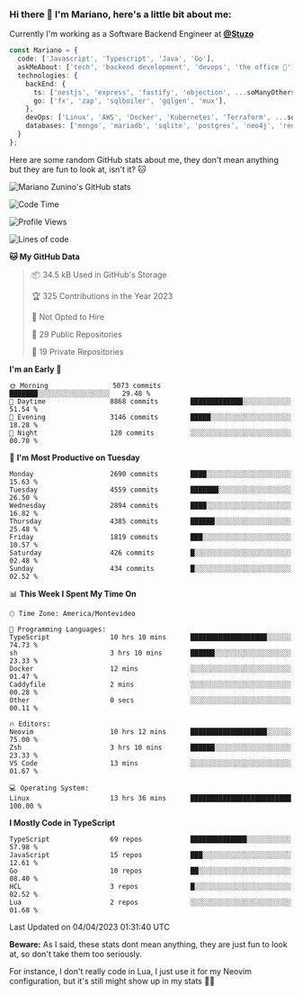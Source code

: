 ### Hi there 👋 I'm Mariano, here's a little bit about me:

Currently I'm working as a Software Backend Engineer at [**@Stuzo**](https://www.stuzo.com/)

```ts
const Mariano = {
  code: ['Javascript', 'Typescript', 'Java', 'Go'],
  askMeAbout: ['tech', 'backend development', 'devops', 'the office 💼'],
  technologies: {
    backEnd: {
      ts: ['nestjs', 'express', 'fastify', 'objection', ...soManyOthersFrameworks],
      go: ['fx', 'zap', 'sqlboiler', 'gqlgen', 'mux'],
    },
    devOps: ['Linux', 'AWS', 'Docker', 'Kubernetes', 'Terraform', ...soManyOthersTools],
    databases: ['mongo', 'mariadb', 'sqlite', 'postgres', 'neo4j', 'redis'],
  }
};
```

Here are some random GitHub stats about me, they don't mean anything but they are fun to look at, isn't it? 🐱

![Mariano Zunino's GitHub stats](https://github-readme-stats.vercel.app/api?username=marianozunino&count_private=true&show_icons=true&theme=radical)

<!--START_SECTION:waka-->
![Code Time](http://img.shields.io/badge/Code%20Time-667%20hrs%209%20mins-blue)

![Profile Views](http://img.shields.io/badge/Profile%20Views-0-blue)

![Lines of code](https://img.shields.io/badge/From%20Hello%20World%20I%27ve%20Written-7.0%20million%20lines%20of%20code-blue)

**🐱 My GitHub Data** 

> 📦 34.5 kB Used in GitHub's Storage 
 > 
> 🏆 325 Contributions in the Year 2023
 > 
> 🚫 Not Opted to Hire
 > 
> 📜 29 Public Repositories 
 > 
> 🔑 19 Private Repositories 
 > 
**I'm an Early 🐤** 

```text
🌞 Morning                5073 commits        ███████░░░░░░░░░░░░░░░░░░   29.48 % 
🌆 Daytime                8868 commits        █████████████░░░░░░░░░░░░   51.54 % 
🌃 Evening                3146 commits        █████░░░░░░░░░░░░░░░░░░░░   18.28 % 
🌙 Night                  120 commits         ░░░░░░░░░░░░░░░░░░░░░░░░░   00.70 % 
```
📅 **I'm Most Productive on Tuesday** 

```text
Monday                   2690 commits        ████░░░░░░░░░░░░░░░░░░░░░   15.63 % 
Tuesday                  4559 commits        ███████░░░░░░░░░░░░░░░░░░   26.50 % 
Wednesday                2894 commits        ████░░░░░░░░░░░░░░░░░░░░░   16.82 % 
Thursday                 4385 commits        ██████░░░░░░░░░░░░░░░░░░░   25.48 % 
Friday                   1819 commits        ███░░░░░░░░░░░░░░░░░░░░░░   10.57 % 
Saturday                 426 commits         █░░░░░░░░░░░░░░░░░░░░░░░░   02.48 % 
Sunday                   434 commits         █░░░░░░░░░░░░░░░░░░░░░░░░   02.52 % 
```


📊 **This Week I Spent My Time On** 

```text
🕑︎ Time Zone: America/Montevideo

💬 Programming Languages: 
TypeScript               10 hrs 10 mins      ███████████████████░░░░░░   74.73 % 
sh                       3 hrs 10 mins       ██████░░░░░░░░░░░░░░░░░░░   23.33 % 
Docker                   12 mins             ░░░░░░░░░░░░░░░░░░░░░░░░░   01.47 % 
Caddyfile                2 mins              ░░░░░░░░░░░░░░░░░░░░░░░░░   00.28 % 
Other                    0 secs              ░░░░░░░░░░░░░░░░░░░░░░░░░   00.11 % 

🔥 Editors: 
Neovim                   10 hrs 12 mins      ███████████████████░░░░░░   75.00 % 
Zsh                      3 hrs 10 mins       ██████░░░░░░░░░░░░░░░░░░░   23.33 % 
VS Code                  13 mins             ░░░░░░░░░░░░░░░░░░░░░░░░░   01.67 % 

💻 Operating System: 
Linux                    13 hrs 36 mins      █████████████████████████   100.00 % 
```

**I Mostly Code in TypeScript** 

```text
TypeScript               69 repos            ██████████████░░░░░░░░░░░   57.98 % 
JavaScript               15 repos            ███░░░░░░░░░░░░░░░░░░░░░░   12.61 % 
Go                       10 repos            ██░░░░░░░░░░░░░░░░░░░░░░░   08.40 % 
HCL                      3 repos             █░░░░░░░░░░░░░░░░░░░░░░░░   02.52 % 
Lua                      2 repos             ░░░░░░░░░░░░░░░░░░░░░░░░░   01.68 % 
```




 Last Updated on 04/04/2023 01:31:40 UTC
<!--END_SECTION:waka-->

**Beware:** As I said, these stats dont mean anything, they are just fun to look at, so don't take them too seriously.

For instance, I don't really code in Lua, I just use it for my Neovim configuration, but it's still might show up in my stats 🤷‍♂️
